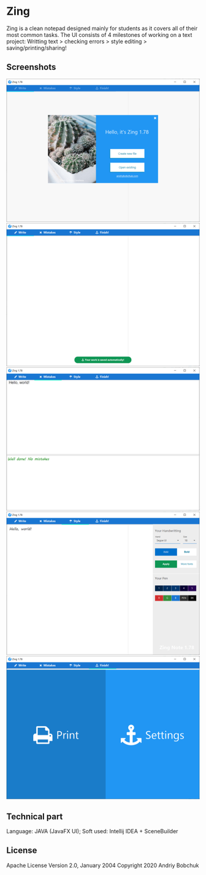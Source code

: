 # Zing
Zing is a clean notepad designed mainly for students as it covers all of their most common tasks. The UI consists of 4 milestones of working on a text project: 
Writting text > checking errors > style editing > saving/printing/sharing!

## Screenshots
![Splash Screen](/ScreenShots/1-Hello.png)
![Write Tab](/ScreenShots/2-Write.png)
![Mistakes Tab](/ScreenShots/3-Mistakes.png)
![Style Tab](/ScreenShots/4-Style.png)
![Finish Tab](/ScreenShots/5-Finish.png)


## Technical part
Language: JAVA (JavaFX UI);
Soft used: Intellij IDEA + SceneBuilder

## License
Apache License
Version 2.0, January 2004
Copyright 2020 Andriy Bobchuk
